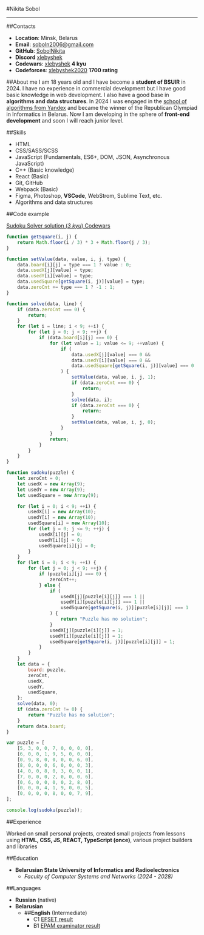 #Nikita Sobol

---

##Contacts

-   **Location**: Minsk, Belarus
-   **Email**: soboln2006@gmail.com
-   **GitHub**: [SobolNikita](https://github.com/SobolNikita)
-   **Discord** [xlebyshek](https://discordapp.com/users/379293531036188683/)
-   **Codewars**: [xlebyshek](https://www.codewars.com/users/xlebyshek) **4 kyu**
-   **Codeforces**: [xlebyshek2020](https://codeforces.com/profile/xlebyshek2020) **1700 rating**

##About me
I am 18 years old and I have become a **student of BSUIR** in 2024. I have no experience in commercial development but I have good basic knowledge in web development. I also have a good base in **algorithms and data structures**. In 2024 I was engaged in the [school of algorithms from Yandex](https://education.yandex.ru/kruzhok) and became the winner of the Republican Olympiad in Informatics in Belarus. Now I am developing in the sphere of **front-end development** and soon I will reach junior level.

##Skills

-   HTML
-   CSS/SASS/SCSS
-   JavaScript (Fundamentals, ES6+, DOM, JSON, Asynchronous JavaScript)
-   C++ (Basic knowledge)
-   React (Basic)
-   Git, GitHub
-   Webpack (Basic)
-   Figma, Photoshop, **VSCode**, WebStrom, Sublime Text, etc.
-   Algorithms and data structures

##Code example

[Sudoku Solver solution (_3 kyu_) Codewars](https://www.codewars.com/kata/5296bc77afba8baa690002d7)

```javascript
function getSquare(i, j) {
    return Math.floor(i / 3) * 3 + Math.floor(j / 3);
}

function setValue(data, value, i, j, type) {
    data.board[i][j] = type === 1 ? value : 0;
    data.usedX[j][value] = type;
    data.usedY[i][value] = type;
    data.usedSquare[getSquare(i, j)][value] = type;
    data.zeroCnt += type === 1 ? -1 : 1;
}

function solve(data, line) {
    if (data.zeroCnt === 0) {
        return;
    }
    for (let i = line; i < 9; ++i) {
        for (let j = 0; j < 9; ++j) {
            if (data.board[i][j] === 0) {
                for (let value = 1; value <= 9; ++value) {
                    if (
                        data.usedX[j][value] === 0 &&
                        data.usedY[i][value] === 0 &&
                        data.usedSquare[getSquare(i, j)][value] === 0
                    ) {
                        setValue(data, value, i, j, 1);
                        if (data.zeroCnt === 0) {
                            return;
                        }
                        solve(data, i);
                        if (data.zeroCnt === 0) {
                            return;
                        }
                        setValue(data, value, i, j, 0);
                    }
                }
                return;
            }
        }
    }
}

function sudoku(puzzle) {
    let zeroCnt = 0;
    let usedX = new Array(9);
    let usedY = new Array(9);
    let usedSquare = new Array(9);

    for (let i = 0; i < 9; ++i) {
        usedX[i] = new Array(10);
        usedY[i] = new Array(10);
        usedSquare[i] = new Array(10);
        for (let j = 0; j <= 9; ++j) {
            usedX[i][j] = 0;
            usedY[i][j] = 0;
            usedSquare[i][j] = 0;
        }
    }
    for (let i = 0; i < 9; ++i) {
        for (let j = 0; j < 9; ++j) {
            if (puzzle[i][j] === 0) {
                zeroCnt++;
            } else {
                if (
                    usedX[j][puzzle[i][j]] === 1 ||
                    usedY[i][puzzle[i][j]] === 1 ||
                    usedSquare[getSquare(i, j)][puzzle[i][j]] === 1
                ) {
                    return "Puzzle has no solution";
                }
                usedX[j][puzzle[i][j]] = 1;
                usedY[i][puzzle[i][j]] = 1;
                usedSquare[getSquare(i, j)][puzzle[i][j]] = 1;
            }
        }
    }
    let data = {
        board: puzzle,
        zeroCnt,
        usedX,
        usedY,
        usedSquare,
    };
    solve(data, 0);
    if (data.zeroCnt != 0) {
        return "Puzzle has no solution";
    }
    return data.board;
}

var puzzle = [
    [5, 3, 0, 0, 7, 0, 0, 0, 0],
    [6, 0, 0, 1, 9, 5, 0, 0, 0],
    [0, 9, 8, 0, 0, 0, 0, 6, 0],
    [8, 0, 0, 0, 6, 0, 0, 0, 3],
    [4, 0, 0, 8, 0, 3, 0, 0, 1],
    [7, 0, 0, 0, 2, 0, 0, 0, 6],
    [0, 6, 0, 0, 0, 0, 2, 8, 0],
    [0, 0, 0, 4, 1, 9, 0, 0, 5],
    [0, 0, 0, 0, 8, 0, 0, 7, 9],
];

console.log(sudoku(puzzle));
```

##Experience

Worked on small personal projects, created small projects from lessons using **HTML, CSS, JS, REACT, TypeScript (once)**, various project builders and libraries

##Education

-   **Belarusian State University of Informatics and Radioelectronics**
    -   _Faculty of Computer Systems and Networks (2024 - 2028)_

##Languages

-   **Russian** (native)
-   **Belarusian**
    -   ##**English** (Intermediate)
        -   C1 [EFSET result](https://cert.efset.org/qztyTX)
        -   B1 [EPAM examinator result](https://ibb.co/YpNqY83)
